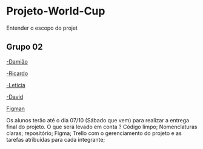 # Projeto-World-Cup


Entender o escopo do projet

## Grupo 02

<a href="https://github.com/juninho-Oliveira">-Damião</a>

<a href="https://github.com/ricardoeandrade" target="_blank">-Ricardo</a>

<a href="https://github.com/leticiasilvas" target="_blank">-Leticia</a>

<a href="#" target="_blank">-David</a>


<a href="https://classroom.google.com/c/NTg5MTE3OTIxNjQ4/m/NTkwMjIxNjMwOTU4/details">Figman</a>


Os alunos terão até o dia 07/10 (Sábado que vem)  para realizar a entrega final do projeto. O que será levado em conta ?
Código limpo;
Nomenclaturas claras;
repositório;
Figma;
Trello com o gerenciamento do projeto e as tarefas atribuídas para cada integrante;

